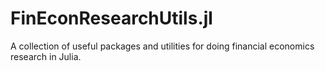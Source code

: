 # FinEconResearchUtils.jl
A collection of useful packages and utilities for doing financial economics research in Julia.
